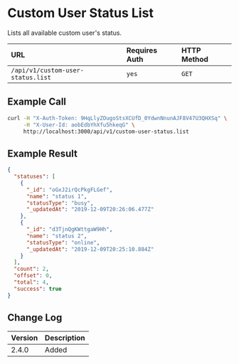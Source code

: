 # Custom User Status List

Lists all available custom user's status.

| URL                               | Requires Auth | HTTP Method |
| :-------------------------------- | :------------ | :---------- |
| `/api/v1/custom-user-status.list` | `yes`         | `GET`       |

## Example Call

```bash
curl -H "X-Auth-Token: 9HqLlyZOugoStsXCUfD_0YdwnNnunAJF8V47U3QHXSq" \
     -H "X-User-Id: aobEdbYhXfu5hkeqG" \
     http://localhost:3000/api/v1/custom-user-status.list
```

## Example Result

```json
{
  "statuses": [
    {
      "_id": "oGxJ2irQcPkgFLGef",
      "name": "status 1",
      "statusType": "busy",
      "_updatedAt": "2019-12-09T20:26:06.477Z"
    },
    {
      "_id": "d3TjnQgKWttgaW9Hh",
      "name": "status 2",
      "statusType": "online",
      "_updatedAt": "2019-12-09T20:25:10.884Z"
    }
  ],
  "count": 2,
  "offset": 0,
  "total": 4,
  "success": true
}
```

## Change Log

| Version | Description |
| :------ | :---------- |
| 2.4.0   | Added       |
